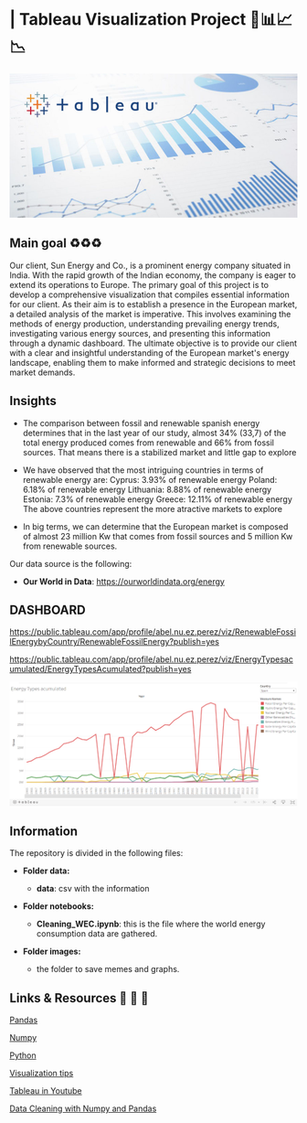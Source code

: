 
#  | Tableau Visualization Project 🧑📊📈📉

![](https://github.com/abelnperez/Visualization-Project-/blob/main/images/Tableau.jpg)

## Main goal ♻♻♻ 

Our client, Sun Energy and Co., is a prominent energy company situated in India. With the rapid growth of the Indian economy, the company is eager to extend its operations to Europe. The primary goal of this project is to develop a comprehensive visualization that compiles essential information for our client. As their aim is to establish a presence in the European market, a detailed analysis of the market is imperative. This involves examining the methods of energy production, understanding prevailing energy trends, investigating various energy sources, and presenting this information through a dynamic dashboard. The ultimate objective is to provide our client with a clear and insightful understanding of the European market's energy landscape, enabling them to make informed and strategic decisions to meet market demands.

## Insights 
- The comparison between fossil and renewable spanish energy determines that in the last year of our study, almost 34% (33,7) of the total energy produced comes from renewable and 66% from fossil sources. That means there is a stabilized market and little gap to explore 

- We have observed that the most intriguing countries in terms of renewable energy are:
   Cyprus: 3.93% of renewable energy
   Poland: 6.18% of renewable energy
   Lithuania: 8.88% of renewable energy
   Estonia: 7.3% of renewable energy
   Greece: 12.11% of renewable energy
   The above countries represent the more atractive markets to explore

- In big terms, we can determine that the European market is composed of almost 23 million Kw that comes from fossil sources and 5 million Kw from renewable sources.


Our data source is the following:

   - **Our World in Data**: https://ourworldindata.org/energy


## DASHBOARD  

https://public.tableau.com/app/profile/abel.nu.ez.perez/viz/RenewableFossilEnergybyCountry/RenewableFossilEnergy?publish=yes

https://public.tableau.com/app/profile/abel.nu.ez.perez/viz/EnergyTypesacumulated/EnergyTypesAcumulated?publish=yes


![](https://github.com/abelnperez/Visualization-Project-/blob/main/images/tabla.PNG)

## Information  

The repository is divided in the following files:

- **Folder data:**

   - **data**: csv with the information

- **Folder notebooks:**

   - **Cleaning_WEC.ipynb**: this is the file where the world energy consumption data are gathered. 

- **Folder images:**
   - the folder to save memes and graphs.
   


## Links & Resources 📂 📂 📂 

[Pandas](https://pandas.pydata.org/docs/)

[Numpy](https://numpy.org/doc/1.18/)

[Python](https://docs.python.org/3/library/functions.html)

[Visualization tips](https://boostlabs.com/blog/10-types-of-data-visualization-tools/)

[Tableau in Youtube](https://www.youtube.com/c/tableausoftware/featured)

[Data Cleaning with Numpy and Pandas](https://realpython.com/python-data-cleaning-numpy-pandas/#python-data-cleaning-recap-and-resources)

